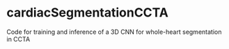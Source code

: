 # cardiacSegmentationCCTA
Code for training and inference of a 3D CNN for whole-heart segmentation in CCTA
